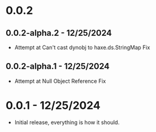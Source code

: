 # 0.0.2
## 0.0.2-alpha.2 - 12/25/2024
- Attempt at Can't cast dynobj to haxe.ds.StringMap Fix
## 0.0.2-alpha.1 - 12/25/2024
- Attempt at Null Object Reference Fix

# 0.0.1 - 12/25/2024
- Initial release, everything is how it should.